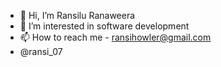 - 👋 Hi, I’m Ransilu Ranaweera
- 👀 I’m interested in software development
- 📫 How to reach me - ransihowler@gmail.com
- @ransi_07


<!---
RansiluRanaweera/RansiluRanaweera is a ✨ special ✨ repository because its `README.md` (this file) appears on your GitHub profile.
You can click the Preview link to take a look at your changes.
--->

